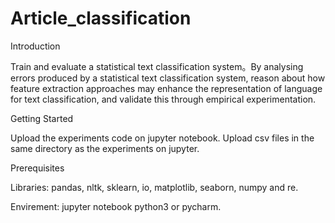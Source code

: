# Article_classification

Introduction

Train and evaluate a statistical text classification system。By analysing errors produced by a statistical text classification system, reason about how feature extraction approaches may enhance the representation of language for text classification, and validate this through empirical experimentation.


Getting Started

Upload the experiments code on jupyter notebook.
Upload csv files in the same directory as the experiments on jupyter.


Prerequisites

Libraries:  pandas, nltk, sklearn, io, matplotlib,  seaborn,  numpy and re.

Envirement: jupyter notebook python3 or pycharm.


